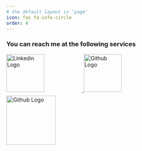 ```yaml
---
# the default layout is 'page'
icon: fas fa-info-circle
order: 4
---
```


<style>
p img {
    margin-right: 100px; /* Adds space to the right of each image */
    margin-bottom: 10px; /* Adds space below each image */
}

a {
    border-bottom: none !important; <!--Fix by reimplementing the img-link class-->
}
</style>

### You can reach me at the following services


<p>
    <a href="https://www.linkedin.com/in/josephbokan/" target="_blank">
        <img src="{{'assets/img/LinkedIn_logo_initials.png' | relative_url}}" alt="Linkedin Logo" width="100" height="100">
    </a>
    <a href="https://github.com/jjbokan3" target="_blank">
        <img src="{{'assets/img/github-mark.png' | relative_url}}" alt="Github Logo" width="100" height="100">
    </a>
    <a href="mailto:jjbokan3@gmail.com" target="_blank">
        <img src="{{'assets/img/email-icon.jpg' | relative_url}}" alt="Github Logo" width="130" height="130">
    </a>
    
</p>



